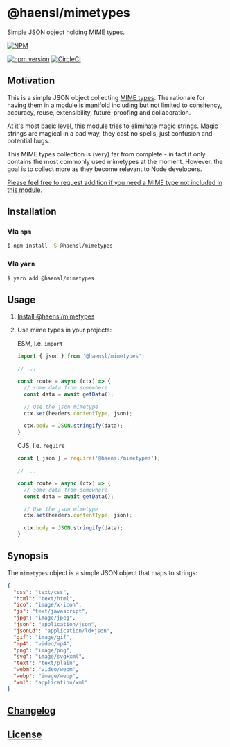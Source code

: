 # @haensl/mimetypes

Simple JSON object holding MIME types.

[![NPM](https://nodei.co/npm/@haensl%2Fmimetypes.png?downloads=true)](https://nodei.co/npm/@haensl%2Fmimetypes/)

[![npm version](https://badge.fury.io/js/@haensl%2Fmimetypes.svg)](http://badge.fury.io/js/@haensl%2Fmimetypes)
[![CircleCI](https://circleci.com/gh/haensl/mimetypes.svg?style=svg)](https://circleci.com/gh/haensl/mimetypes)

## Motivation

This is a simple JSON object collecting [MIME types](https://developer.mozilla.org/en-US/docs/Web/HTTP/Basics_of_HTTP/MIME_types). The rationale for having them in a module is manifold including but not limited to consitency, accuracy, reuse, extensibility, future-proofing and collaboration.

At it's most basic level, this module tries to eliminate magic strings. Magic strings are magical in a bad way, they cast no spells, just confusion and potential bugs.

This MIME types collection is (very) far from complete - in fact it only contains the most commonly used mimetypes at the moment. However, the goal is to collect more as they become relevant to Node developers.

[Please feel free to request addition if you need a MIME type not included in this module](https://github.com/haensl/mimetypes/issues/new/choose?labels=feature%20request).

## Installation

### Via `npm`

```bash
$ npm install -S @haensl/mimetypes
```

### Via `yarn`

```bash
$ yarn add @haensl/mimetypes
```

## Usage

1. [Install @haensl/mimetypes](#installation)

2. Use mime types in your projects:


    ESM, i.e. `import`

    ```javascript
    import { json } from '@haensl/mimetypes';

    // ...

    const route = async (ctx) => {
      // some data from somewhere
      const data = await getData();

      // Use the json mimetype
      ctx.set(headers.contentType, json);

      ctx.body = JSON.stringify(data);
    }

    ```

    CJS, i.e. `require`

    ```javascript
    const { json } = require('@haensl/mimetypes');

    // ...

    const route = async (ctx) => {
      // some data from somewhere
      const data = await getData();

      // Use the json mimetype
      ctx.set(headers.contentType, json);

      ctx.body = JSON.stringify(data);
    }
    ```

## Synopsis

The `mimetypes` object is a simple JSON object that maps to strings:

```json
{
  "css": "text/css",
  "html": "text/html",
  "ico": "image/x-icon",
  "js": "text/javascript",
  "jpg": "image/jpeg",
  "json": "application/json",
  "jsonLd": "application/ld+json",
  "gif": "image/gif",
  "mp4": "video/mp4",
  "png": "image/png",
  "svg": "image/svg+xml",
  "text": "text/plain",
  "webm": "video/webm",
  "webp": "image/webp",
  "xml": "application/xml"
}
```

## [Changelog](CHANGELOG.md)

## [License](LICENSE)
